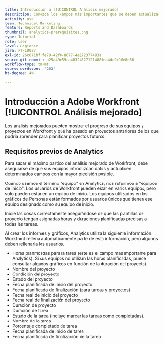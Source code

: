 ```yaml
---
title: Introducción a [!UICONTROL Análisis mejorado]
description: Conozca los campos más importantes que se deben actualizar en Workfront para que los análisis mejorados le muestren el progreso de sus equipos y proyectos en Workfront.
activity: use
team: Technical Marketing
feature: Reports and Dashboards
thumbnail: analytics-prerequisites.png
type: Tutorial
role: User
level: Beginner
jira: KT-10027
exl-id: 26c071bf-fe79-42f8-8677-4e172377483a
source-git-commit: a25a49e59ca483246271214886ea4dc9c10e8d66
workflow-type: tm+mt
source-wordcount: '282'
ht-degree: 4%

---
```


# Introducción a Adobe Workfront [!UICONTROL Análisis mejorado]

Los análisis mejorados pueden mostrar el progreso de sus equipos y proyectos en Workfront y qué ha pasado en proyectos anteriores de los que podría aprender para planificar proyectos futuros.

## Requisitos previos de Analytics

Para sacar el máximo partido del análisis mejorado de Workfront, debe asegurarse de que sus equipos introduzcan datos y actualicen determinados campos con la mayor precisión posible.

Cuando usamos el término &quot;equipo&quot; en Analytics, nos referimos a &quot;equipos de inicio&quot;. Los usuarios de Workfront pueden estar en varios equipos, pero solo pueden estar en un equipo de inicio. Los equipos utilizados en los gráficos de Personas están formados por usuarios únicos que tienen ese equipo designado como su equipo de inicio.

Inicie las cosas correctamente asegurándose de que las plantillas de proyecto tengan asignadas horas y duraciones planificadas precisas a todas las tareas.

Al crear los informes y gráficos, Analytics utiliza la siguiente información. Workfront rellena automáticamente parte de esta información, pero algunos deben rellenarla los usuarios.

* Horas planificadas para la tarea (este es el campo más importante para Analytics). Si sus equipos no utilizan las horas planificadas, puede consultar algunos gráficos en función de la duración del proyecto).
* Nombre del proyecto
* Condición del proyecto
* Estado del proyecto
* Fecha planificada de inicio del proyecto
* Fecha planificada de finalización (para tareas y proyectos)
* Fecha real de inicio del proyecto
* Fecha real de finalización del proyecto
* Duración de proyecto
* Duración de tarea
* Estado de la tarea (incluye marcar las tareas como completadas).
* Nombre de la tarea
* Porcentaje completado de tarea
* Fecha planificada de inicio de tarea
* Fecha planificada de finalización de la tarea
